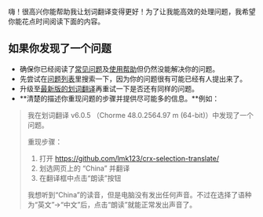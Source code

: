 嗨！很高兴你能帮助我让划词翻译变得更好！为了让我能高效的处理问题，我希望你能花点时间阅读下面的内容。

## 如果你发现了一个问题

 - 确保你已经阅读了[常见问题](https://github.com/lmk123/crx-selection-translate/wiki/%E5%B8%B8%E8%A7%81%E9%97%AE%E9%A2%98)及[使用帮助](https://github.com/lmk123/crx-selection-translate/wiki/%E4%BD%BF%E7%94%A8%E5%B8%AE%E5%8A%A9)但仍然没能解决你的问题。
 - 先尝试在[问题列表](https://github.com/lmk123/crx-selection-translate/issues)里搜索一下，因为你的问题很有可能已经有人提出来了。
 - 升级至[最新版的划词翻译](https://github.com/lmk123/crx-selection-translate/releases/latest)再重试一下是否还有同样的问题。
 - **清楚的描述你重现问题的步骤并提供尽可能多的信息。**例如：
 
> 我在划词翻译 v6.0.5 （Chorme 48.0.2564.97 m (64-bit)）中发现了一个问题。
>
> 重现步骤：
>
> 1. 打开 https://github.com/lmk123/crx-selection-translate/
> 2. 划选网页上的 “China” 并翻译
> 3. 在翻译框中点击“朗读”按钮
>
> 我想听到“China”的读音，但是电脑没有发出任何声音。不过在选择了语种为“英文”->“中文”后，点击“朗读”就能正常发出声音了。
